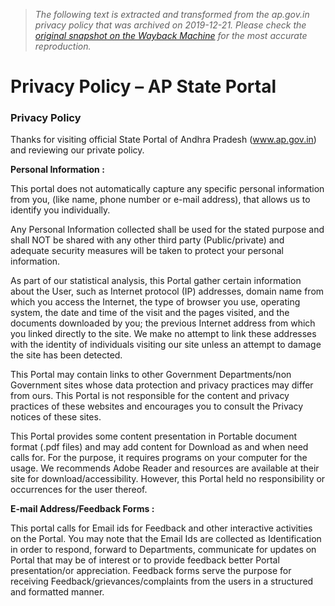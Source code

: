 > *The following text is extracted and transformed from the ap.gov.in privacy policy that was archived on 2019-12-21. Please check the [original snapshot on the Wayback Machine](https://web.archive.org/web/20191221132633id_/https%3A//www.ap.gov.in/%3Fpage_id%3D20396) for the most accurate reproduction.*

# Privacy Policy – AP State Portal

### Privacy Policy

Thanks for visiting official State Portal of Andhra Pradesh (www.ap.gov.in) and reviewing our private policy.

**Personal Information :**

This portal does not automatically capture any specific personal information from you, (like name, phone number or e-mail address), that allows us to identify you individually.

Any Personal Information collected shall be used for the stated purpose and shall NOT be shared with any other third party (Public/private) and adequate security measures will be taken to protect your personal information. 

As part of our statistical analysis, this Portal gather certain information about the User, such as Internet protocol (IP) addresses, domain name from which you access the Internet, the type of browser you use, operating system, the date and time of the visit and the pages visited, and the documents downloaded by you; the previous Internet address from which you linked directly to the site. We make no attempt to link these addresses with the identity of individuals visiting our site unless an attempt to damage the site has been detected.

This Portal may contain links to other Government Departments/non Government sites whose data protection and privacy practices may differ from ours. This Portal is not responsible for the content and privacy practices of these websites and encourages you to consult the Privacy notices of these sites.

This Portal provides some content presentation in Portable document format (.pdf files) and may add content for Download as and when need calls for. For the purpose, it requires programs on your computer for the usage. We recommends Adobe Reader and resources are available at their site for download/accessibility. However, this Portal held no responsibility or occurrences for the user thereof.

**E-mail Address/Feedback Forms :**

This portal calls for Email ids for Feedback and other interactive activities on the Portal. You may note that the Email Ids are collected as Identification in order to respond, forward to Departments, communicate for updates on Portal that may be of interest or to provide feedback better Portal presentation/or appreciation. Feedback forms serve the purpose for receiving Feedback/grievances/complaints from the users in a structured and formatted manner. 
